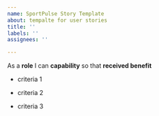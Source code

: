 ```yaml
---
name: SportPulse Story Template
about: tempalte for user stories
title: ''
labels: ''
assignees: ''

---
```


As a **role** I can **capability** so that **received benefit**

- criteria 1

- criteria 2

- criteria 3
